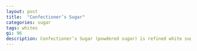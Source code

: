```yaml
---
layout: post
title:  "Confectioner’s Sugar"
categories: sugar
tags: whites
gi: 96
description: Confectioner’s Sugar (powdered sugar) is refined white sugar that has been ground into a powder. It has not nutritional value.
---
```


